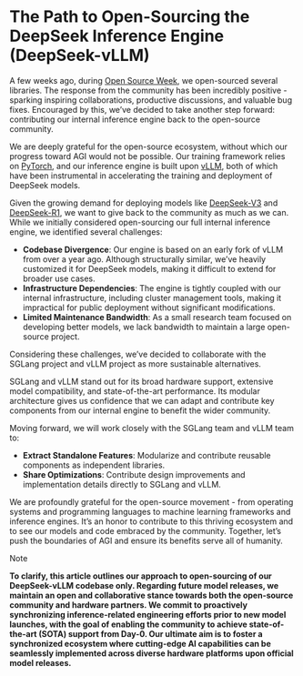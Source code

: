 # The Path to Open-Sourcing the DeepSeek Inference Engine (DeepSeek-vLLM)

A few weeks ago,
during [Open Source Week](https://github.com/deepseek-ai/open-infra-index?tab=readme-ov-file#202502-open-source-week),
we open-sourced several libraries.
The response from the community has been incredibly positive - sparking inspiring collaborations, productive
discussions, and valuable bug fixes.
Encouraged by this, we’ve decided to take another step forward: contributing our internal inference engine back to the
open-source community.

We are deeply grateful for the open-source ecosystem, without which our progress toward AGI would not be possible.
Our training framework relies on [PyTorch](https://github.com/pytorch/pytorch), and our inference engine is built
upon [vLLM](https://github.com/vllm-project/vllm), 
both of which have been instrumental in accelerating the training and deployment of DeepSeek models.

Given the growing demand for deploying models like [DeepSeek-V3](https://github.com/deepseek-ai/DeepSeek-V3)
and [DeepSeek-R1](https://github.com/deepseek-ai/DeepSeek-R1), we want to give back to the community as much as we can.
While we initially considered open-sourcing our full internal inference engine, we identified several challenges:

- **Codebase Divergence**: Our engine is based on an early fork of vLLM from over a year ago. Although structurally
  similar, we’ve heavily customized it for DeepSeek models, making it difficult to extend for broader use cases.
- **Infrastructure Dependencies**: The engine is tightly coupled with our internal infrastructure, including cluster
  management tools, making it impractical for public deployment without significant modifications.
- **Limited Maintenance Bandwidth**: As a small research team focused on developing better models, we lack bandwidth to
  maintain a large open-source project.

Considering these challenges, we’ve decided to collaborate with the SGLang project and vLLM project as more sustainable alternatives.

SGLang and vLLM stand out for its broad hardware support, extensive model compatibility, and state-of-the-art performance. Its modular architecture gives us confidence that we can adapt and contribute key components from our internal engine to benefit the wider community.

Moving forward, we will work closely with the SGLang team and vLLM team to:

- **Extract Standalone Features**: Modularize and contribute reusable components as independent libraries.
- **Share Optimizations**: Contribute design improvements and implementation details directly to SGLang and vLLM.

We are profoundly grateful for the open-source movement - from operating systems and programming languages to machine
learning frameworks and inference engines. It’s an honor to contribute to this thriving ecosystem and to see our models
and code embraced by the community. Together, let’s push the boundaries of AGI and ensure its benefits serve all of
humanity.

> [!NOTE]
> **To clarify, this article outlines our approach to open-sourcing of our DeepSeek-vLLM codebase only.
> Regarding future model releases, we maintain an open and collaborative stance towards both the open-source community
> and hardware partners.
> We commit to proactively synchronizing inference-related engineering efforts prior to new model launches, with the
> goal of enabling the community to achieve state-of-the-art (SOTA) support from Day-0. Our ultimate aim is to foster a
> synchronized ecosystem where cutting-edge AI capabilities can be seamlessly implemented across diverse hardware
> platforms upon official model releases.**
